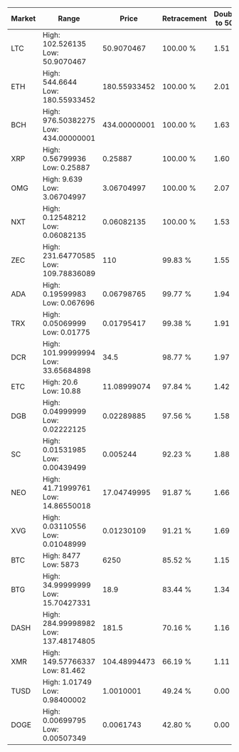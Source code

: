 | Market | Range | Price| Retracement | Doubles to 50% |
| --- | --- | --- | --- | --- |
| LTC | High: 102.526135<br />Low: 50.9070467 | 50.9070467 | 100.00 % | 1.51 |
| ETH | High: 544.6644<br />Low: 180.55933452 | 180.55933452 | 100.00 % | 2.01 |
| BCH | High: 976.50382275<br />Low: 434.00000001 | 434.00000001 | 100.00 % | 1.63 |
| XRP | High: 0.56799936<br />Low: 0.25887 | 0.25887 | 100.00 % | 1.60 |
| OMG | High: 9.639<br />Low: 3.06704997 | 3.06704997 | 100.00 % | 2.07 |
| NXT | High: 0.12548212<br />Low: 0.06082135 | 0.06082135 | 100.00 % | 1.53 |
| ZEC | High: 231.64770585<br />Low: 109.78836089 | 110 | 99.83 % | 1.55 |
| ADA | High: 0.19599983<br />Low: 0.067696 | 0.06798765 | 99.77 % | 1.94 |
| TRX | High: 0.05069999<br />Low: 0.01775 | 0.01795417 | 99.38 % | 1.91 |
| DCR | High: 101.99999994<br />Low: 33.65684898 | 34.5 | 98.77 % | 1.97 |
| ETC | High: 20.6<br />Low: 10.88 | 11.08999074 | 97.84 % | 1.42 |
| DGB | High: 0.04999999<br />Low: 0.02222125 | 0.02289885 | 97.56 % | 1.58 |
| SC | High: 0.01531985<br />Low: 0.00439499 | 0.005244 | 92.23 % | 1.88 |
| NEO | High: 41.71999761<br />Low: 14.86550018 | 17.04749995 | 91.87 % | 1.66 |
| XVG | High: 0.03110556<br />Low: 0.01048999 | 0.01230109 | 91.21 % | 1.69 |
| BTC | High: 8477<br />Low: 5873 | 6250 | 85.52 % | 1.15 |
| BTG | High: 34.99999999<br />Low: 15.70427331 | 18.9 | 83.44 % | 1.34 |
| DASH | High: 284.99998982<br />Low: 137.48174805 | 181.5 | 70.16 % | 1.16 |
| XMR | High: 149.57766337<br />Low: 81.462 | 104.48994473 | 66.19 % | 1.11 |
| TUSD | High: 1.01749<br />Low: 0.98400002 | 1.0010001 | 49.24 % | 0.00 |
| DOGE | High: 0.00699795<br />Low: 0.00507349 | 0.0061743 | 42.80 % | 0.00 |
